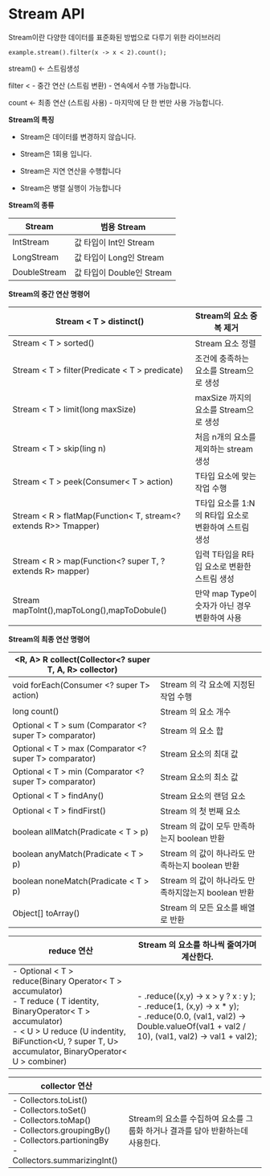 # Stream   API

Stream이란 다양한 데이터를 표준화된 방법으로 다루기 위한 라이브러리



```
example.stream().filter(x -> x < 2).count();
```

stream() <- 스트림생성

filter < - 중간 연산 (스트림 변환) - 연속에서 수행 가능합니다.

count <- 최종 연산 (스트림 사용) - 마지막에 단 한 번만 사용 가능합니다.



**Stream의 특징**

* Stream은 데이터를 변경하지 않습니다.

* Stream은 1회용 입니다.

* Stream은 지연 연산을 수행합니다

* Stream은 병렬 실행이 가능합니다

 

**Stream의 종류**

| Stream <T>   | 범용 Stream               |
| ------------ | ------------------------- |
| IntStream    | 값 타입이 Int인 Stream    |
| LongStream   | 값 타입이 Long인 Stream   |
| DoubleStream | 값 타입이 Double인 Stream |

 

**Stream의 중간 연산 명령어**

| Stream < T > distinct()                                      | Stream의 요소 중복 제거                              |
| ------------------------------------------------------------ | ---------------------------------------------------- |
| Stream < T > sorted()                                        | Stream 요소 정렬                                     |
| Stream < T > filter(Predicate < T > predicate)               | 조건에 충족하는 요소를 Stream으로 생성               |
| Stream < T > limit(long maxSize)                             | maxSize 까지의 요소를 Stream으로 생성                |
| Stream < T > skip(ling n)                                    | 처음 n개의 요소를 제외하는 stream 생성               |
| Stream < T > peek(Consumer< T > action)                      | T타입 요소에 맞는 작업 수행                          |
| Stream < R > flatMap(Function< T, stream<? extends R>> Tmapper) | T타입 요소를 1:N의 R타입 요소로 변환하여 스트림 생성 |
| Stream < R > map(Function<? super T, ? extends R> mapper)    | 입력 T타입을 R타입 요소로 변환한 스트림 생성         |
| Stream mapToInt(),mapToLong(),mapToDobule()                  | 만약 map Type이 숫자가 아닌 경우 변환하여 사용       |



**Stream의 최종 연산 명령어**

| <R, A> R collect(Collector<? super T, A, R> collector) |                                                     |
| ------------------------------------------------------ | --------------------------------------------------- |
| void forEach(Consumer <? super T> action)              | Stream 의 각 요소에 지정된 작업 수행                |
| long count()                                           | Stream 의 요소 개수                                 |
| Optional < T > sum (Comparator <? super T> comparator) | Stream 의 요소 합                                   |
| Optional < T > max (Comparator <? super T> comparator) | Stream 요소의 최대 값                               |
| Optional < T > min (Comparator <? super T> comparator) | Stream 요소의 최소 값                               |
| Optional < T > findAny()                               | Stream 요소의 랜덤 요소                             |
| Optional < T > findFirst()                             | Stream 의 첫 번째 요소                              |
| boolean allMatch(Pradicate < T > p)                    | Stream 의 값이 모두 만족하는지 boolean 반환         |
| boolean anyMatch(Pradicate < T > p)                    | Stream 의 값이 하나라도 만족하는지 boolean 반환     |
| boolean noneMatch(Pradicate < T > p)                   | Stream 의 값이 하나라도 만족하지않는지 boolean 반환 |
| Object[] toArray()                                     | Stream 의 모든 요소를 배열로 반환                   |

 

| reduce 연산                                                  | Stream 의 요소를 하나씩 줄여가며 계산한다.                   |
| ------------------------------------------------------------ | ------------------------------------------------------------ |
| - Optional < T > reduce(Binary Operator< T > accumulator)<br>- T reduce ( T identity, BinaryOperator< T > accumulator)<br/>- < U > U reduce (U indentity, BiFunction<U, ? super T, U> accumulator, BinaryOperator< U > combiner) | - .reduce((x,y) -> x > y ? x : y );<br/>- .reduce(1, (x,y) -> x * y);<br/>- .reduce(0.0,  (val1, val2) -> Double.valueOf(val1 + val2 / 10),  (val1, val2) -> val1 + val2); |

 

| collector 연산                                               |                                                              |
| ------------------------------------------------------------ | ------------------------------------------------------------ |
| - Collectors.toList()<br>- Collectors.toSet() <br>- Collectors.toMap() <br>- Collectors.groupingBy()  <br/>- Collectors.partioningBy  <br/>- Collectors.summarizingInt() | Stream의 요소를 수집하여 요소를 그룹화 하거나 결과를 담아 반환하는데 사용한다. |

 
